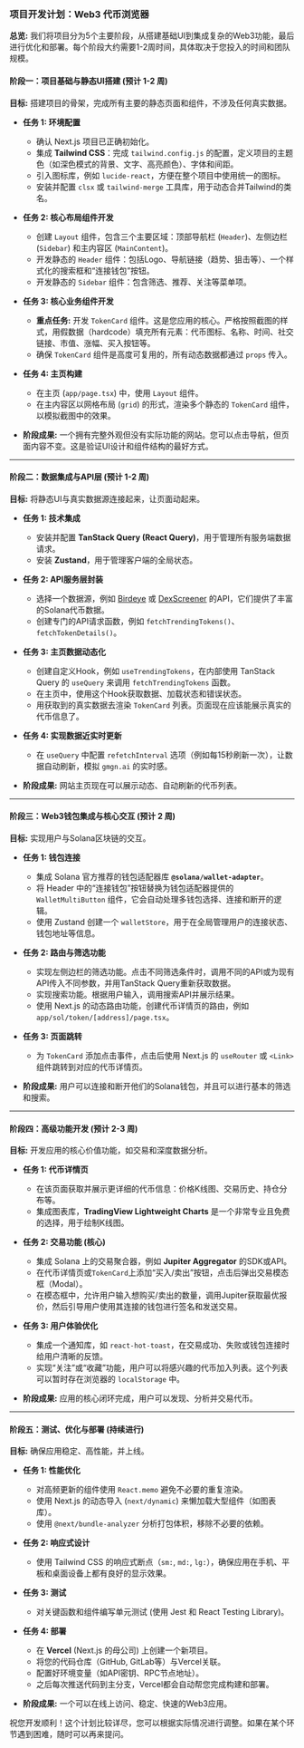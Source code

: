 ### **项目开发计划：Web3 代币浏览器**

**总览:** 我们将项目分为5个主要阶段，从搭建基础UI到集成复杂的Web3功能，最后进行优化和部署。每个阶段大约需要1-2周时间，具体取决于您投入的时间和团队规模。

#### **阶段一：项目基础与静态UI搭建 (预计 1-2 周)**

**目标:** 搭建项目的骨架，完成所有主要的静态页面和组件，不涉及任何真实数据。

* **任务 1: 环境配置**
    * 确认 Next.js 项目已正确初始化。
    * 集成 **Tailwind CSS**：完成 `tailwind.config.js` 的配置，定义项目的主题色（如深色模式的背景、文字、高亮颜色）、字体和间距。
    * 引入图标库，例如 `lucide-react`，方便在整个项目中使用统一的图标。
    * 安装并配置 `clsx` 或 `tailwind-merge` 工具库，用于动态合并Tailwind的类名。

* **任务 2: 核心布局组件开发**
    * 创建 `Layout` 组件，包含三个主要区域：顶部导航栏 (`Header`)、左侧边栏 (`Sidebar`) 和主内容区 (`MainContent`)。
    * 开发静态的 `Header` 组件：包括Logo、导航链接（趋势、狙击等）、一个样式化的搜索框和“连接钱包”按钮。
    * 开发静态的 `Sidebar` 组件：包含筛选、推荐、关注等菜单项。

* **任务 3: 核心业务组件开发**
    * **重点任务:** 开发 `TokenCard` 组件。这是您应用的核心。严格按照截图的样式，用假数据（hardcode）填充所有元素：代币图标、名称、时间、社交链接、市值、涨幅、买入按钮等。
    * 确保 `TokenCard` 组件是高度可复用的，所有动态数据都通过 `props` 传入。

* **任务 4: 主页构建**
    * 在主页 (`app/page.tsx`) 中，使用 `Layout` 组件。
    * 在主内容区以网格布局 (`grid`) 的形式，渲染多个静态的 `TokenCard` 组件，以模拟截图中的效果。

* **阶段成果:** 一个拥有完整外观但没有实际功能的网站。您可以点击导航，但页面内容不变。这是验证UI设计和组件结构的最好方式。

---

#### **阶段二：数据集成与API层 (预计 1-2 周)**

**目标:** 将静态UI与真实数据源连接起来，让页面动起来。

* **任务 1: 技术集成**
    * 安装并配置 **TanStack Query (React Query)**，用于管理所有服务端数据请求。
    * 安装 **Zustand**，用于管理客户端的全局状态。

* **任务 2: API服务层封装**
    * 选择一个数据源，例如 [Birdeye](https://birdeye.so/) 或 [DexScreener](https://dexscreener.com/) 的API，它们提供了丰富的Solana代币数据。
    * 创建专门的API请求函数，例如 `fetchTrendingTokens()`、`fetchTokenDetails()`。

* **任务 3: 主页数据动态化**
    * 创建自定义Hook，例如 `useTrendingTokens`，在内部使用 TanStack Query 的 `useQuery` 来调用 `fetchTrendingTokens` 函数。
    * 在主页中，使用这个Hook获取数据、加载状态和错误状态。
    * 用获取到的真实数据去渲染 `TokenCard` 列表。页面现在应该能展示真实的代币信息了。

* **任务 4: 实现数据近实时更新**
    * 在 `useQuery` 中配置 `refetchInterval` 选项（例如每15秒刷新一次），让数据自动刷新，模拟 `gmgn.ai` 的实时感。

* **阶段成果:** 网站主页现在可以展示动态、自动刷新的代币列表。

---

#### **阶段三：Web3钱包集成与核心交互 (预计 2 周)**

**目标:** 实现用户与Solana区块链的交互。

* **任务 1: 钱包连接**
    * 集成 Solana 官方推荐的钱包适配器库 **`@solana/wallet-adapter`**。
    * 将 Header 中的“连接钱包”按钮替换为钱包适配器提供的 `WalletMultiButton` 组件，它会自动处理多钱包选择、连接和断开的逻辑。
    * 使用 Zustand 创建一个 `walletStore`，用于在全局管理用户的连接状态、钱包地址等信息。

* **任务 2: 路由与筛选功能**
    * 实现左侧边栏的筛选功能。点击不同筛选条件时，调用不同的API或为现有API传入不同参数，并用TanStack Query重新获取数据。
    * 实现搜索功能。根据用户输入，调用搜索API并展示结果。
    * 使用 Next.js 的动态路由功能，创建代币详情页的路由，例如 `app/sol/token/[address]/page.tsx`。

* **任务 3: 页面跳转**
    * 为 `TokenCard` 添加点击事件，点击后使用 Next.js 的 `useRouter` 或 `<Link>` 组件跳转到对应的代币详情页。

* **阶段成果:** 用户可以连接和断开他们的Solana钱包，并且可以进行基本的筛选和搜索。

---

#### **阶段四：高级功能开发 (预计 2-3 周)**

**目标:** 开发应用的核心价值功能，如交易和深度数据分析。

* **任务 1: 代币详情页**
    * 在该页面获取并展示更详细的代币信息：价格K线图、交易历史、持仓分布等。
    * 集成图表库，**TradingView Lightweight Charts** 是一个非常专业且免费的选择，用于绘制K线图。

* **任务 2: 交易功能 (核心)**
    * 集成 Solana 上的交易聚合器，例如 **Jupiter Aggregator** 的SDK或API。
    * 在代币详情页或`TokenCard`上添加“买入/卖出”按钮，点击后弹出交易模态框（Modal）。
    * 在模态框中，允许用户输入想购买/卖出的数量，调用Jupiter获取最优报价，然后引导用户使用其连接的钱包进行签名和发送交易。

* **任务 3: 用户体验优化**
    * 集成一个通知库，如 `react-hot-toast`，在交易成功、失败或钱包连接时给用户清晰的反馈。
    * 实现“关注”或“收藏”功能，用户可以将感兴趣的代币加入列表。这个列表可以暂时存在浏览器的 `localStorage` 中。

* **阶段成果:** 应用的核心闭环完成，用户可以发现、分析并交易代币。

---

#### **阶段五：测试、优化与部署 (持续进行)**

**目标:** 确保应用稳定、高性能，并上线。

* **任务 1: 性能优化**
    * 对高频更新的组件使用 `React.memo` 避免不必要的重复渲染。
    * 使用 Next.js 的动态导入 (`next/dynamic`) 来懒加载大型组件（如图表库）。
    * 使用 `@next/bundle-analyzer` 分析打包体积，移除不必要的依赖。

* **任务 2: 响应式设计**
    * 使用 Tailwind CSS 的响应式断点（`sm:`, `md:`, `lg:`），确保应用在手机、平板和桌面设备上都有良好的显示效果。

* **任务 3: 测试**
    * 对关键函数和组件编写单元测试 (使用 Jest 和 React Testing Library)。

* **任务 4: 部署**
    * 在 **Vercel** (Next.js 的母公司) 上创建一个新项目。
    * 将您的代码仓库（GitHub, GitLab等）与Vercel关联。
    * 配置好环境变量（如API密钥、RPC节点地址）。
    * 之后每次推送代码到主分支，Vercel都会自动帮您完成构建和部署。

* **阶段成果:** 一个可以在线上访问、稳定、快速的Web3应用。

祝您开发顺利！这个计划比较详尽，您可以根据实际情况进行调整。如果在某个环节遇到困难，随时可以再来提问。